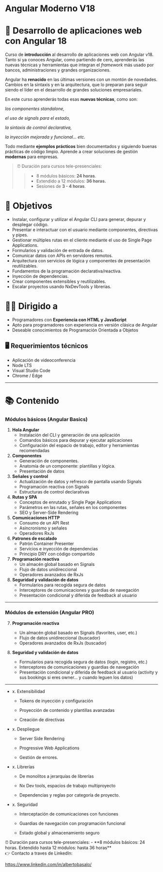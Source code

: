 # Angular Moderno V18

# 📔 Desarrollo de aplicaciones web con Angular 18

Curso de **introducción** al desarrollo de aplicaciones web con Angular v18. Tanto si ya conoces Angular, como partiendo de cero, aprenderás las nuevas técnicas y herramientas que integran el _framework_ más usado por bancos, administraciones y grandes organizaciones.

Angular ha **renacido** en las últimas versiones con un montón de novedades. Cambios en la sintaxis y en la arquitectura, que lo preparan para seguir siendo el líder en el desarrollo de grandes soluciones empresariales.

En este curso aprenderás todas esas **nuevas técnicas**, como son:

_los componentes standalone,_

_el uso de signals para el estado,_

_la sintaxis de control declarativa,_

_la inyección mejorada y funcional… etc._

Todo mediante **ejemplos prácticos** bien documentados y siguiendo buenas prácticas de código limpio. Aprende a crear soluciones de gestión **modernas** para empresas.

> ⏰ Duración para cursos tele-presenciales:
>
> > - 8 módulos básicos: **24 horas**.
> > - Extendido a 12 módulos: **36 horas.**
> > - Sesiones de **3 - 4 horas**.

# 🎯 Objetivos

- Instalar, configurar y utilizar el Angular CLI para generar, depurar y desplegar código.
- Presentar e interactuar con el usuario mediante componentes, directivas y pipes.
- Gestionar múltiples rutas en el cliente mediante el uso de Single Page Applications.
- Formularios y validación de entrada de datos.
- Comunicar datos con APIs en servidores remotos.
- Arquitectura con servicios de lógica y componentes de presentación reutilizables.
- Fundamentos de la programación declarativa/reactiva.
- Inyección de dependencias.
- Crear componentes extensibles y reutilizables.
- Escalar proyectos usando NxDevTools y librerías.

# 👨‍💻 Dirigido a

- Programadores con **Experiencia con HTML y JavaScript**
- Apto para programadores con experiencia en versión clásica de Angular
- Deseable conocimientos de Programación Orientada a Objetos

## 🖥 Requerimientos técnicos

- Aplicación de videoconferencia
- Node LTS
- Visual Studio Code
- Chrome / Edge

---

# 📚 Contenido

### Módulos básicos (Angular Basics)

1. **Hola Angular**
   - Instalación del CLI y generación de una aplicación
   - Comandos básicos para depurar y ejecutar aplicaciones
   - Configuración del espacio de trabajo, editor y herramientas recomendadas
2. **Componentes**
   - Generación de componentes.
   - Anatomía de un componente: plantillas y lógica.
   - Presentación de datos
3. **Señales y control**
   - Actualización de datos y refresco de pantalla usando Signals
   - Programación reactiva con Signals
   - Estructuras de control declarativas
4. **Rutas y SPA**
   - Conceptos de enrutado y Single Page Applications
   - Parámetros en las rutas, señales en los componentes
   - SEO y Server-Side Rendering
5. **Comunicaciones HTTP**
   - Consumo de un API Rest
   - Asincronismo y señales
   - Operadores RxJs
6. **Patrones de escalado**
   - Patrón Container Presenter
   - Servicios e inyección de dependencias
   - Principio DRY con código compartido
7. **Programación reactiva**
   - Un almacén global basado en Signals
   - Flujo de datos unidireccional
   - Operadores avanzados de RxJs
8. **Seguridad y validación de datos**
   - Formularios para recogida segura de datos
   - Interceptores de comunicaciones y guardias de navegación
   - Presentación condicional y diferida de feedback al usuario

---

### Módulos de extensión (Angular PRO)

7. **Programación reactiva**

   - Un almacén global basado en Signals (favorites, user, etc.)
   - Flujo de datos unidireccional (buscador)
   - Operadores avanzados de RxJs (buscador)

8. **Seguridad y validación de datos**
   - Formularios para recogida segura de datos (login, registro, etc.)
   - Interceptores de comunicaciones y guardias de navegación
   - Presentación condicional y diferida de feedback al usuario (activity y sus bookings si eres owner... y cuando leguen los datos)

---

- x. Extensibilidad

  - Tokens de inyección y configuración

  - Proyección de contenido y plantillas avanzadas

  - Creación de directivas

- x. Despliegue

  - Server Side Rendering

  - Progressive Web Applications

  - Gestión de errores.

- x. Librerías

  - De monolitos a jerarquías de librerías

  - Nx Dev tools, espacios de trabajo multiproyecto

  - Dependencias y reglas por categoría de proyecto.

- x. Seguridad

  - Interceptación de comunicaciones con funciones

  - Guardias de navegación con programación funcional

  - Estado global y almacenamiento seguro

<aside>
⏰ Duración para cursos tele-presenciales: 
- **8 módulos básicos: 24 horas. Extendido hasta 12 módulos: hasta 36 horas**

</aside>

<aside>
👉 Contacto a traves de LinkedIn:

</aside>

https://www.linkedin.com/in/albertobasalo/
